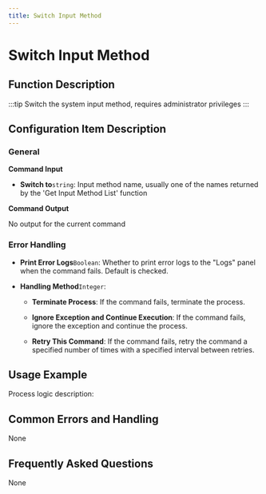 ```yaml
---
title: Switch Input Method
---
```


# Switch Input Method

## Function Description

:::tip 
Switch the system input method, requires administrator privileges
:::

## Configuration Item Description

### General

**Command Input**

- **Switch to**`string`: Input method name, usually one of the names returned by the 'Get Input Method List' function


**Command Output**

No output for the current command


### Error Handling

- **Print Error Logs**`Boolean`: Whether to print error logs to the "Logs" panel when the command fails. Default is checked. 

- **Handling Method**`Integer`:

    - **Terminate Process**: If the command fails, terminate the process.

    - **Ignore Exception and Continue Execution**: If the command fails, ignore the exception and continue the process.

    - **Retry This Command**: If the command fails, retry the command a specified number of times with a specified interval between retries.

## Usage Example

Process logic description:

## Common Errors and Handling

None

## Frequently Asked Questions

None

